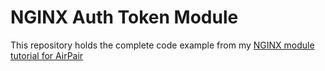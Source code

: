 # NGINX Auth Token Module

This repository holds the complete code example from my [NGINX module tutorial for AirPair](http://www.airpair.com/nginx/extending-nginx-tutorial)
